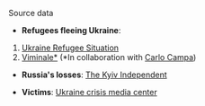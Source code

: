 Source data 

- <b>Refugees fleeing Ukraine</b>: 
1. [Ukraine Refugee Situation](http://data2.unhcr.org/en/situations/ukraine) 
2. [Viminale*](https://www.interno.gov.it/it/search?search_fulltext=ucraina) (*In collaboration with [Carlo Campa](https://twitter.com/CarloCampa))
  
- <b>Russia's losses</b>: [The Kyiv Independent](https://twitter.com/KyivIndependent)

- <b>Victims</b>: [Ukraine crisis media center](https://uacrisis.org/en/)
